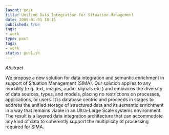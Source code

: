```yaml
---
layout: post
title: Unified Data Integration for Situation Management
date: 2009-01-01 18:15
published: true
tags:
- work
type: post
tags:
- work
status: publish
---
```

*Abstract*

<!-- blockquote  -->

We propose a new solution for data integration and semantic enrichment in support of Situation Management (SIMA). Our solution applies to any modality (e.g. text, images, audio, signals etc.) and embraces the diversity of data sources, types, and models, placing no restrictions on processes, applications, or users. It is database centric and proceeds in stages to address the unified storage of structured data and its semantic enrichment in a way that remains viable in an Ultra-Large Scale systems environment. The result is a layered data integration architecture that can accommodate any kind of data to coherently support the multiplicity of processing required for SIMA.

<!-- endblockquote  -->

